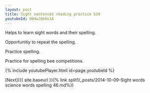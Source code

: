 ```yaml
---
layout: post
title: Sight sentences reading practice 539
youtubeId: DHdwJQkVo1A
---
```

 
 
Helps to learn sight words and their spelling.

Opportunitiy to repeat the spelling. 

Practice spelling. 
 
Practice for spelling bee competitions. 
 
{% include youtubePlayer.html id=page.youtubeId %}
 
 

[Next]({{ site.baseurl }}{% link  split1/_posts/2014-10-09-Sight words science words spelling 46.md%})
 
